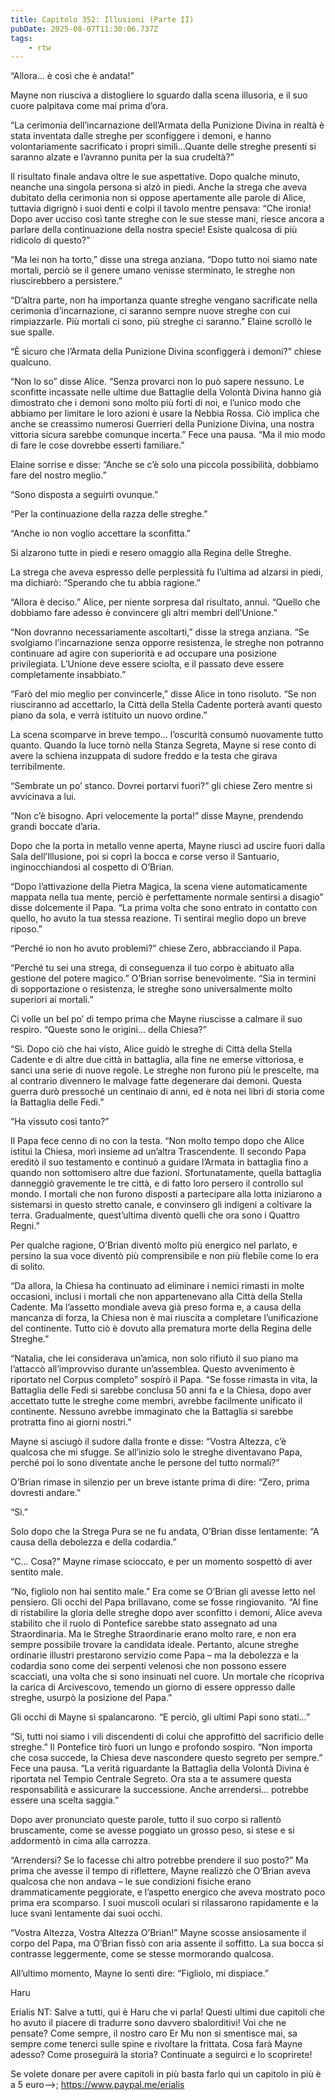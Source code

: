 ```yaml
---
title: Capitolo 352: Illusioni (Parte II)
pubDate: 2025-08-07T11:30:06.737Z
tags:
    - rtw
---
```











“Allora… è così che è andata!”


Mayne non riusciva a distogliere lo sguardo dalla scena illusoria, e il suo cuore palpitava come mai prima d’ora.


“La cerimonia dell’incarnazione dell’Armata della Punizione Divina in realtà è stata inventata dalle streghe per sconfiggere i demoni, e hanno volontariamente sacrificato i propri simili…Quante delle streghe presenti si saranno alzate e l’avranno punita per la sua crudeltà?”


Il risultato finale andava oltre le sue aspettative. Dopo qualche minuto, neanche una singola persona si alzò in piedi. Anche la strega che aveva dubitato della cerimonia non si oppose apertamente alle parole di Alice, tuttavia digrignò i suoi denti e colpì il tavolo mentre pensava: “Che ironia! Dopo aver ucciso così tante streghe con le sue stesse mani, riesce ancora a parlare della continuazione della nostra specie! Esiste qualcosa di più ridicolo di questo?”


“Ma lei non ha torto,” disse una strega anziana. “Dopo tutto noi siamo nate mortali, perciò se il genere umano venisse sterminato, le streghe non riuscirebbero a persistere.”


“D’altra parte, non ha importanza quante streghe vengano sacrificate nella cerimonia d’incarnazione, ci saranno sempre nuove streghe con cui rimpiazzarle. Più mortali ci sono, più streghe ci saranno.” Elaine scrollò le sue spalle.


“Ѐ sicuro che l’Armata della Punizione Divina sconfiggerà i demoni?” chiese qualcuno.


“Non lo so” disse Alice. “Senza provarci non lo può sapere nessuno. Le sconfitte incassate nelle ultime due Battaglie della Volontà Divina hanno già dimostrato che i demoni sono molto più forti di noi, e l’unico modo che abbiamo per limitare le loro azioni è usare la Nebbia Rossa. Ciò implica che anche se creassimo numerosi Guerrieri della Punizione Divina, una nostra vittoria sicura sarebbe comunque incerta.” Fece una pausa. “Ma il mio modo di fare le cose dovrebbe esserti familiare.”


Elaine sorrise e disse: “Anche se c’è solo una piccola possibilità, dobbiamo fare del nostro meglio.”


“Sono disposta a seguirti ovunque.”


“Per la continuazione della razza delle streghe.”


“Anche io non voglio accettare la sconfitta.”


Si alzarono tutte in piedi e resero omaggio alla Regina delle Streghe.


La strega che aveva espresso delle perplessità fu l’ultima ad alzarsi in piedi, ma dichiarò: “Sperando che tu abbia ragione.”


“Allora è deciso.” Alice, per niente sorpresa dal risultato, annuì. “Quello che dobbiamo fare adesso è convincere gli altri membri dell’Unione.”


“Non dovranno necessariamente ascoltarti,” disse la strega anziana. “Se svolgiamo l’incarnazione senza opporre resistenza, le streghe non potranno continuare ad agire con superiorità e ad occupare una posizione privilegiata. L’Unione deve essere sciolta, e il passato deve essere completamente insabbiato.”


“Farò del mio meglio per convincerle,” disse Alice in tono risoluto. “Se non riusciranno ad accettarlo, la Città della Stella Cadente porterà avanti questo piano da sola, e verrà istituito un nuovo ordine.”


La scena scomparve in breve tempo… l’oscurità consumò nuovamente tutto quanto. Quando la luce tornò nella Stanza Segreta, Mayne si rese conto di avere la schiena inzuppata di sudore freddo e la testa che girava terribilmente.


“Sembrate un po’ stanco. Dovrei portarvi fuori?” gli chiese Zero mentre si avvicinava a lui.


“Non c’è bisogno. Apri velocemente la porta!” disse Mayne, prendendo grandi boccate d’aria.


Dopo che la porta in metallo venne aperta, Mayne riuscì ad uscire fuori dalla Sala dell’Illusione, poi si coprì la bocca e corse verso il Santuario, inginocchiandosi al cospetto di O’Brian.


“Dopo l’attivazione della Pietra Magica, la scena viene automaticamente mappata nella tua mente, perciò è perfettamente normale sentirsi a disagio” disse dolcemente il Papa. “La prima volta che sono entrato in contatto con quello, ho avuto la tua stessa reazione. Ti sentirai meglio dopo un breve riposo.”


“Perché io non ho avuto problemi?” chiese Zero, abbracciando il Papa.


“Perché tu sei una strega, di conseguenza il tuo corpo è abituato alla gestione del potere magico.” O’Brian sorrise benevolmente. “Sia in termini di sopportazione o resistenza, le streghe sono universalmente molto superiori ai mortali.”


Ci volle un bel po’ di tempo prima che Mayne riuscisse a calmare il suo respiro. “Queste sono le origini… della Chiesa?”


“Sì. Dopo ciò che hai visto, Alice guidò le streghe di Città della Stella Cadente e di altre due città in battaglia, alla fine ne emerse vittoriosa, e sancì una serie di nuove regole. Le streghe non furono più le prescelte, ma al contrario divennero le malvage fatte degenerare dai demoni. Questa guerra durò pressoché un centinaio di anni, ed è nota nei libri di storia come la Battaglia delle Fedi.”


“Ha vissuto così tanto?”


Il Papa fece cenno di no con la testa. “Non molto tempo dopo che Alice istituì la Chiesa, morì insieme ad un’altra Trascendente. Il secondo Papa ereditò il suo testamento e continuò a guidare l’Armata in battaglia fino a quando non sottomisero altre due fazioni. Sfortunatamente, quella battaglia danneggiò gravemente le tre città, e di fatto loro persero il controllo sul mondo. I mortali che non furono disposti a partecipare alla lotta iniziarono a sistemarsi in questo stretto canale, e convinsero gli indigeni a coltivare la terra. Gradualmente, quest’ultima diventò quelli che ora sono i Quattro Regni.”


Per qualche ragione, O’Brian diventò molto più energico nel parlato, e persino la sua voce diventò più comprensibile e non più flebile come lo era di solito.


“Da allora, la Chiesa ha continuato ad eliminare i nemici rimasti in molte occasioni, inclusi i mortali che non appartenevano alla Città della Stella Cadente. Ma l’assetto mondiale aveva già preso forma e, a causa della mancanza di forza, la Chiesa non è mai riuscita a completare l’unificazione del continente. Tutto ciò è dovuto alla prematura morte della Regina delle Streghe.”


“Natalia, che lei considerava un’amica, non solo rifiutò il suo piano ma l’attaccò all’improvviso durante un’assemblea. Questo avvenimento è riportato nel Corpus completo” sospirò il Papa. “Se fosse rimasta in vita, la Battaglia delle Fedi si sarebbe conclusa 50 anni fa e la Chiesa, dopo aver accettato tutte le streghe come membri, avrebbe facilmente unificato il continente. Nessuno avrebbe immaginato che la Battaglia si sarebbe protratta fino ai giorni nostri.”


Mayne si asciugò il sudore dalla fronte e disse: “Vostra Altezza, c’è qualcosa che mi sfugge. Se all’inizio solo le streghe diventavano Papa, perché poi lo sono diventate anche le persone del tutto normali?”


O’Brian rimase in silenzio per un breve istante prima di dire: “Zero, prima dovresti andare.”


“Sì.”


Solo dopo che la Strega Pura se ne fu andata, O’Brian disse lentamente: “A causa della debolezza e della codardia.”


“C… Cosa?” Mayne rimase scioccato, e per un momento sospettò di aver sentito male.


“No, figliolo non hai sentito male.” Era come se O’Brian gli avesse letto nel pensiero. Gli occhi del Papa brillavano, come se fosse ringiovanito. “Al fine di ristabilire la gloria delle streghe dopo aver sconfitto i demoni, Alice aveva stabilito che il ruolo di Pontefice sarebbe stato assegnato ad una Straordinaria. Ma le Streghe Straordinarie erano molto rare, e non era sempre possibile trovare la candidata ideale. Pertanto, alcune streghe ordinarie illustri prestarono servizio come Papa – ma la debolezza e la codardia sono come dei serpenti velenosi che non possono essere scacciati, una volta che si sono insinuati nel cuore. Un mortale che ricopriva la carica di Arcivescovo, temendo un giorno di essere oppresso dalle streghe, usurpò la posizione del Papa.”


Gli occhi di Mayne si spalancarono. “E perciò, gli ultimi Papi sono stati…”


“Sì, tutti noi siamo i vili discendenti di colui che approfittò del sacrificio delle streghe.” Il Pontefice tirò fuori un lungo e profondo sospiro. “Non importa che cosa succede, la Chiesa deve nascondere questo segreto per sempre.” Fece una pausa. “La verità riguardante la Battaglia della Volontà Divina è riportata nel Tempio Centrale Segreto. Ora sta a te assumere questa responsabilità e assicurare la successione. Anche arrendersi… potrebbe essere una scelta saggia.”


Dopo aver pronunciato queste parole, tutto il suo corpo si rallentò bruscamente, come se avesse poggiato un grosso peso, si stese e si addormentò in cima alla carrozza.


“Arrendersi? Se lo facesse chi altro potrebbe prendere il suo posto?” Ma prima che avesse il tempo di riflettere, Mayne realizzò che O’Brian aveva qualcosa che non andava – le sue condizioni fisiche erano drammaticamente peggiorate, e l’aspetto energico che aveva mostrato poco prima era scomparso. I suoi muscoli oculari si rilassarono rapidamente e la luce svanì lentamente dai suoi occhi.


“Vostra Altezza, Vostra Altezza O’Brian!” Mayne scosse ansiosamente il corpo del Papa, ma O’Brian fissò con aria assente il soffitto. La sua bocca si contrasse leggermente, come se stesse mormorando qualcosa.


All’ultimo momento, Mayne lo sentì dire: “Figliolo, mi dispiace.”


Haru






 Erialis NT: Salve a tutti, qui è Haru che vi parla! Questi ultimi due capitoli che ho avuto il piacere di tradurre sono davvero sbalorditivi! Voi che ne pensate? Come sempre, il nostro caro Er Mu non si smentisce mai, sa sempre come tenerci sulle spine e rivoltare la frittata. Cosa farà Mayne adesso? Come proseguirà la storia? Continuate a seguirci e lo scoprirete!


Se volete donare per avere capitoli in più basta farlo qui un capitolo in più è a 5 euro-->; https://www.paypal.me/erialis 
                                


                                



